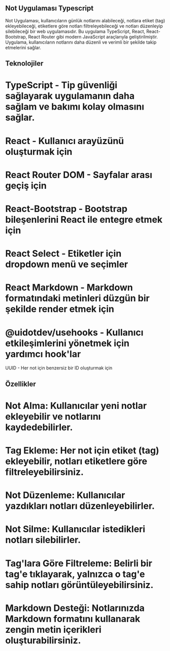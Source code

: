 ## Not Uygulaması Typescript

Not Uygulaması, kullanıcıların günlük notlarını alabileceği, notlara etiket (tag) ekleyebileceği, etiketlere göre notları filtreleyebileceği ve notları düzenleyip silebileceği bir web uygulamasıdır. Bu uygulama TypeScript, React, React-Bootstrap, React Router gibi modern JavaScript araçlarıyla geliştirilmiştir. Uygulama, kullanıcıların notlarını daha düzenli ve verimli bir şekilde takip etmelerini sağlar.

## Teknolojiler
# TypeScript - Tip güvenliği sağlayarak uygulamanın daha sağlam ve bakımı kolay olmasını sağlar.
# React - Kullanıcı arayüzünü oluşturmak için
# React Router DOM - Sayfalar arası geçiş için
# React-Bootstrap - Bootstrap bileşenlerini React ile entegre etmek için
# React Select - Etiketler için dropdown menü ve seçimler
# React Markdown - Markdown formatındaki metinleri düzgün bir şekilde render etmek için
# @uidotdev/usehooks - Kullanıcı etkileşimlerini yönetmek için yardımcı hook'lar
UUID - Her not için benzersiz bir ID oluşturmak için
## Özellikler
# Not Alma: Kullanıcılar yeni notlar ekleyebilir ve notlarını kaydedebilirler.
# Tag Ekleme: Her not için etiket (tag) ekleyebilir, notları etiketlere göre filtreleyebilirsiniz.
# Not Düzenleme: Kullanıcılar yazdıkları notları düzenleyebilirler.
# Not Silme: Kullanıcılar istedikleri notları silebilirler.
# Tag'lara Göre Filtreleme: Belirli bir tag'e tıklayarak, yalnızca o tag'e sahip notları görüntüleyebilirsiniz.
# Markdown Desteği: Notlarınızda Markdown formatını kullanarak zengin metin içerikleri oluşturabilirsiniz.
